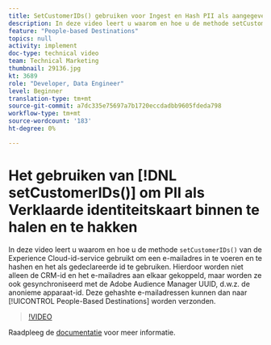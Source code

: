 ```yaml
---
title: SetCustomerIDs() gebruiken voor Ingest en Hash PII als aangegeven id
description: In deze video leert u waarom en hoe u de methode setCustomerIDs() van de Experience Cloud-id-service gebruikt om een e-mailadres in te voeren en te hashen en het als gedeclareerde id te gebruiken. Hierdoor worden niet alleen de CRM-id en het e-mailadres aan elkaar gekoppeld, maar worden ze ook gesynchroniseerd met de Adobe Audience Manager UUID, d.w.z. de anonieme apparaat-id. Deze gehashte e-mailadressen kunnen dan naar Op mensen gebaseerde Doelen worden verzonden.
feature: "People-based Destinations"
topics: null
activity: implement
doc-type: technical video
team: Technical Marketing
thumbnail: 29136.jpg
kt: 3689
role: "Developer, Data Engineer"
level: Beginner
translation-type: tm+mt
source-git-commit: a7dc335e75697a7b1720eccdadbb9605fdeda798
workflow-type: tm+mt
source-wordcount: '183'
ht-degree: 0%

---
```



# Het gebruiken van [!DNL setCustomerIDs()] om PII als Verklaarde identiteitskaart binnen te halen en te hakken

In deze video leert u waarom en hoe u de methode `setCustomerIDs()` van de Experience Cloud-id-service gebruikt om een e-mailadres in te voeren en te hashen en het als gedeclareerde id te gebruiken. Hierdoor worden niet alleen de CRM-id en het e-mailadres aan elkaar gekoppeld, maar worden ze ook gesynchroniseerd met de Adobe Audience Manager UUID, d.w.z. de anonieme apparaat-id. Deze gehashte e-mailadressen kunnen dan naar [!UICONTROL People-Based Destinations] worden verzonden.

>[!VIDEO](https://video.tv.adobe.com/v/29136/?quality=12)

Raadpleeg de [documentatie](https://docs.adobe.com/content/help/en/id-service/using/reference/hashing-support.html) voor meer informatie.
